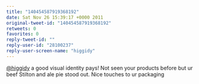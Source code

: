 ```yaml
---
title: "140454587919368192"
date: Sat Nov 26 15:39:17 +0000 2011
original-tweet-id: "140454587919368192"
retweets: 0
favorites: 0
reply-tweet-id: ""
reply-user-id: "28100237"
reply-user-screen-name: "higgidy"
---
```

<a href="https://twitter.com/higgidy">@higgidy</a> a good visual identity pays! Not seen your products before but ur beef Stilton and ale pie stood out. Nice touches to ur packaging
